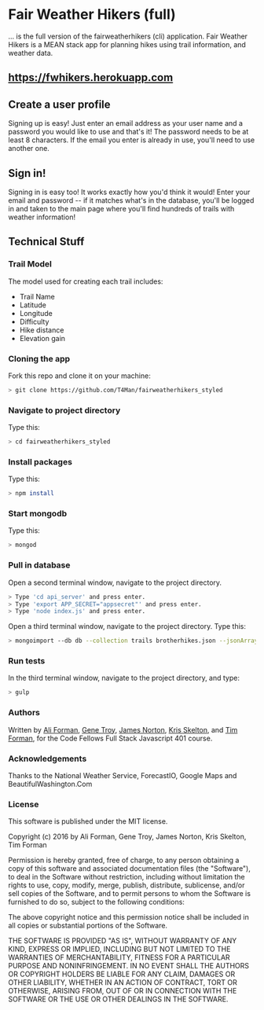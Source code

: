 # Fair Weather Hikers (full)
... is the full version of the fairweatherhikers (cli) application. Fair Weather Hikers is a MEAN stack app for planning hikes using trail information, and weather data.

## https://fwhikers.herokuapp.com

## Create a user profile
Signing up is easy! Just enter an email address as your user name and a password you
would like to use and that's it!  The password needs to be at least 8 characters.
If the email you enter is already in use, you'll need to use another one.

## Sign in!
Signing in is easy too! It works exactly how you'd think it would!  Enter your email
and password -- if it matches what's in the database, you'll be logged in and taken to the main page where you'll find hundreds of trails with weather information!

## Technical Stuff

### Trail Model
The model used for creating each trail includes:

* Trail Name
* Latitude
* Longitude
* Difficulty
* Hike distance
* Elevation gain

### Cloning the app
Fork this repo and clone it on your machine:
```bash
> git clone https://github.com/T4Man/fairweatherhikers_styled
```

### Navigate to project directory
Type this:
```bash
> cd fairweatherhikers_styled
```

### Install packages
Type this:
```bash
> npm install
```
### Start mongodb
Type this:
```bash
> mongod
```
### Pull in database
Open a second terminal window, navigate to the project directory.
```bash
> Type 'cd api_server' and press enter.
> Type 'export APP_SECRET="appsecret"' and press enter.
> Type 'node index.js' and press enter.
```
Open a third terminal window, navigate to the project directory.
Type this:
```bash
> mongoimport --db db --collection trails brotherhikes.json --jsonArray
```

### Run tests
In the third terminal window, navigate to the project directory, and type:
```bash
> gulp
```

### Authors

Written by
[Ali Forman](https://github.com/AlegriaForman),
[Gene Troy](https://github.com/energene),
[James Norton](https://github.com/jimmynono),
[Kris Skelton](https://github.com/kmskelton), and
[Tim Forman](https://github.com/T4Man), for the Code Fellows Full Stack Javascript 401 course.


### Acknowledgements
Thanks to the National Weather Service, ForecastIO, Google Maps and BeautifulWashington.Com

### License

This software is published under the MIT license.

Copyright (c) 2016 by Ali Forman, Gene Troy, James Norton, Kris Skelton, Tim Forman

Permission is hereby granted, free of charge, to any person obtaining a copy of this software and associated documentation files (the "Software"), to deal in the Software without restriction, including without limitation the rights to use, copy, modify, merge, publish, distribute, sublicense, and/or sell copies of the Software, and to permit persons to whom the Software is furnished to do so, subject to the following conditions:

The above copyright notice and this permission notice shall be included in all copies or substantial portions of the Software.

THE SOFTWARE IS PROVIDED "AS IS", WITHOUT WARRANTY OF ANY KIND, EXPRESS OR IMPLIED, INCLUDING BUT NOT LIMITED TO THE WARRANTIES OF MERCHANTABILITY, FITNESS FOR A PARTICULAR PURPOSE AND NONINFRINGEMENT. IN NO EVENT SHALL THE AUTHORS OR COPYRIGHT HOLDERS BE LIABLE FOR ANY CLAIM, DAMAGES OR OTHER LIABILITY, WHETHER IN AN ACTION OF CONTRACT, TORT OR OTHERWISE, ARISING FROM, OUT OF OR IN CONNECTION WITH THE SOFTWARE OR THE USE OR OTHER DEALINGS IN THE SOFTWARE.
